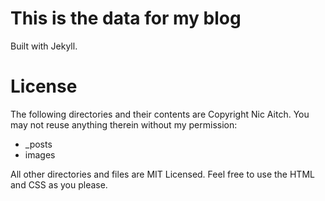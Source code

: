 # This is the data for my blog

Built with Jekyll.

# License

The following directories and their contents are Copyright Nic Aitch. You may not reuse anything therein without my permission:

* _posts
* images

All other directories and files are MIT Licensed. Feel free to use the HTML and CSS as you please.
